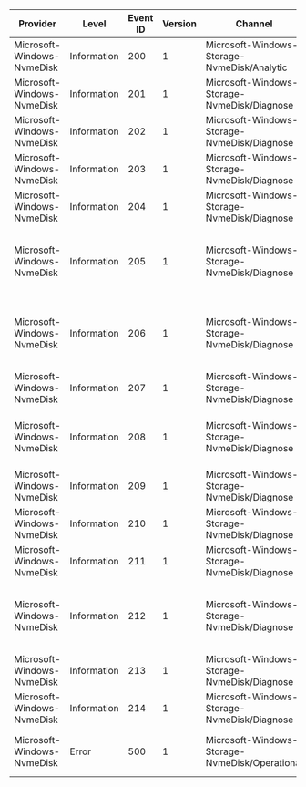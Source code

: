 Provider                    |  Level        |  Event ID  |  Version  |  Channel                                         |  Task   |  Opcode                   |  Keyword                                                              |  Message
----------------------------|---------------|------------|-----------|--------------------------------------------------|---------|---------------------------|-----------------------------------------------------------------------|----------------------------------------------------
Microsoft-Windows-NvmeDisk  |  Information  |  200       |  1        |  Microsoft-Windows-Storage-NvmeDisk/Analytic     |  Class  |                           |  IO Performance measurement                                           |  Request servicing time taken by device.
Microsoft-Windows-NvmeDisk  |  Information  |  201       |  1        |  Microsoft-Windows-Storage-NvmeDisk/Diagnose     |  Class  |  Dispatching of request.  |  Read request                                                         |  Dispatching a read request.
Microsoft-Windows-NvmeDisk  |  Information  |  202       |  1        |  Microsoft-Windows-Storage-NvmeDisk/Diagnose     |  Class  |  Dispatching of request.  |  Write request                                                        |  Dispatching a write request.
Microsoft-Windows-NvmeDisk  |  Information  |  203       |  1        |  Microsoft-Windows-Storage-NvmeDisk/Diagnose     |  Class  |  Dispatching of request.  |  Read request Paging Read request                                     |  Dispatching a read request.
Microsoft-Windows-NvmeDisk  |  Information  |  204       |  1        |  Microsoft-Windows-Storage-NvmeDisk/Diagnose     |  Class  |  Dispatching of request.  |  Write request Paging Write request                                   |  Dispatching a write request.
Microsoft-Windows-NvmeDisk  |  Information  |  205       |  1        |  Microsoft-Windows-Storage-NvmeDisk/Diagnose     |  Class  |  Completion of request.   |  Read request Write request Paging Read request Paging Write request  |  Completing a NVM command request.
Microsoft-Windows-NvmeDisk  |  Information  |  206       |  1        |  Microsoft-Windows-Storage-NvmeDisk/Diagnose     |  Class  |  Retry handling.          |  Read request Write request Paging Read request Paging Write request  |  Retrying an NVM command request.
Microsoft-Windows-NvmeDisk  |  Information  |  207       |  1        |  Microsoft-Windows-Storage-NvmeDisk/Diagnose     |  Class  |  Dispatching of request.  |  Device I/O control request                                           |  Dispatching an IOCTL.
Microsoft-Windows-NvmeDisk  |  Information  |  208       |  1        |  Microsoft-Windows-Storage-NvmeDisk/Diagnose     |  Class  |  Completion of request.   |  Device I/O control request                                           |  Completing a non-read/write/Admin Command request.
Microsoft-Windows-NvmeDisk  |  Information  |  209       |  1        |  Microsoft-Windows-Storage-NvmeDisk/Diagnose     |  Class  |  Dispatching of request.  |                                                                       |  Dispatching a PnP request.
Microsoft-Windows-NvmeDisk  |  Information  |  210       |  1        |  Microsoft-Windows-Storage-NvmeDisk/Diagnose     |  Class  |  Completion of request.   |                                                                       |  Completing a PnP request.
Microsoft-Windows-NvmeDisk  |  Information  |  211       |  1        |  Microsoft-Windows-Storage-NvmeDisk/Diagnose     |  Class  |  Completion of request.   |                                                                       |  Completing a PnP enumeration request.
Microsoft-Windows-NvmeDisk  |  Information  |  212       |  1        |  Microsoft-Windows-Storage-NvmeDisk/Diagnose     |  Class  |  Dispatching of request.  |  Pass-Through request Device I/O control request                      |  Dispatching a PassThrough request.
Microsoft-Windows-NvmeDisk  |  Information  |  213       |  1        |  Microsoft-Windows-Storage-NvmeDisk/Diagnose     |  Class  |  Dispatching of request.  |  NVMe NVM command request                                             |  NVM command request.
Microsoft-Windows-NvmeDisk  |  Information  |  214       |  1        |  Microsoft-Windows-Storage-NvmeDisk/Diagnose     |  Class  |  Completion of request.   |  NVMe NVM command request                                             |  NVM command request completion.
Microsoft-Windows-NvmeDisk  |  Error        |  500       |  1        |  Microsoft-Windows-Storage-NvmeDisk/Operational  |  Class  |  Completion of request.   |  NVMe NVM command request                                             |  Completing a NVM command request with error.